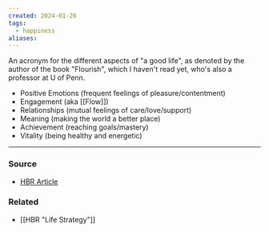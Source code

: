 ```yaml
---
created: 2024-01-26
tags:
  - happiness
aliases:
---
```

An acronym for the different aspects of "a good life", as denoted by the author of the book "Flourish", which I haven't read yet, who's also a professor at U of Penn. 

- Positive Emotions (frequent feelings of pleasure/contentment)
- Engagement (aka [[Flow]])
- Relationships (mutual feelings of care/love/support)
- Meaning (making the world a better place)
- Achievement (reaching goals/mastery)
- Vitality (being healthy and energetic)

---
### Source
- [HBR Article](https://hbr.org/2023/12/use-strategic-thinking-to-create-the-life-you-want)

### Related
- [[HBR "Life Strategy"]]